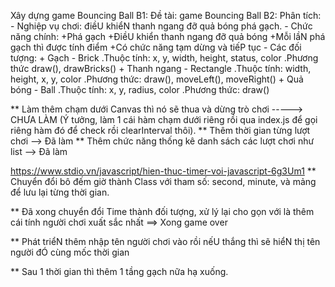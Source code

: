 Xây dựng game Bouncing Ball
B1: Đề tài: game Bouncing Ball
B2: Phân tích:
    - Nghiệp vụ chơi: điềU khiểN thanh ngang đỡ quả bóng phá gạch.
    - Chức năng chính: 
        +Phá gạch
        +ĐiềU khiển thanh ngang đỡ quả bóng
        +Mỗi lầN phá gạch thì được tính điểm
        +Có chức năng tạm dừng và tiếP tục
    - Các đối tượng:
        + Gạch - Brick
            .Thuộc tính: x, y, width, height, status, color
            .Phương thức draw(), drawBricks()
        + Thanh ngang - Rectangle
            .Thuộc tính: width, height, x, y, color
            .Phương thức: draw(), moveLeft(), moveRight()
        + Quả bóng - Ball 
            .Thuộc tính: x, y, radius, color
            .Phương thức: draw()
            

** Làm thêm chạm dưới Canvas thì nó sẽ thua và dừng trò chơi  -----> CHƯA LÀM
(Ý tưởng, làm 1 cái hàm chạm dưới riêng rồi qua index.js để gọi riêng hàm đó để check rồi clearInterval thôi).
** Thêm thời gian từng lượt chơi                              --> Đã làm
** Thêm chức năng thống kê danh sách các lượt chơi như list   --> Đã làm

https://www.stdio.vn/javascript/hien-thuc-timer-voi-javascript-6g3Um1
** Chuyển đổi bô đếm giờ thành Class với tham số: second, minute, và mảng để lưu lại từng thời gian.

** Đã xong chuyển đổi Time thành đối tượng, xử lý lại cho gọn với là thêm cái tính người chơi xuất sắc nhất ==> Xong game over

** Phát triểN thêm nhập tên người chơi vào rồi nếU thắng thì sẽ hiểN thị tên người đÓ cùng mốc thời gian

** Sau 1 thời gian thì thêm 1 tầng gạch nữa hạ xuống.